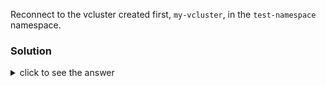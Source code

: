 Reconnect to the vcluster created first, `my-vcluster`, in the `test-namespace` namespace.

### Solution

<details>
<summary>click to see the answer</summary>

`vcluster connect my-vcluster`{{exec}}

</details>

